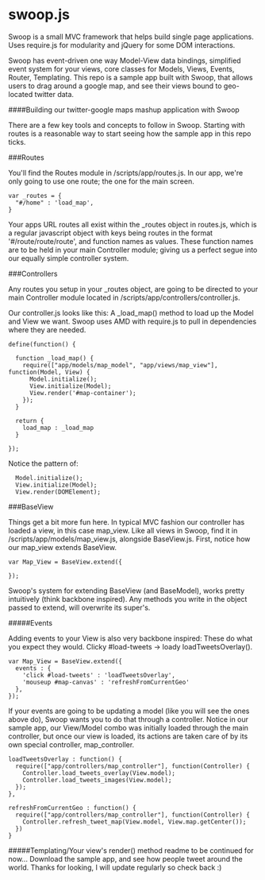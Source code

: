 # swoop.js
Swoop is a small MVC framework that helps build single page applications.  Uses require.js for modularity and jQuery for some DOM interactions.

Swoop has event-driven one way Model-View data bindings, simplified event system for your views, core classes for Models, Views, Events, Router, Templating.  This repo is a sample app built with Swoop, that allows users to drag around a google map, and see their views bound to geo-located twitter data.

####Building our twitter-google maps mashup application with Swoop

There are a few key tools and concepts to follow in Swoop.  Starting with routes is a reasonable way to start seeing how the sample app in this repo ticks.

###Routes
  
You'll find the Routes module in /scripts/app/routes.js.  In our app, we're only going to use one route; the one for the main screen.

    var _routes = {
      "#/home" : 'load_map',
    }

Your apps URL routes all exist within the _routes object in routes.js, which is a regular javascript object with keys being routes in the format '#/route/route/route', and function names as values.  These function names are to be held in your main Controller module; giving us a perfect segue into our equally simple controller system.

###Controllers

Any routes you setup in your _routes object, are going to be directed to your main Controller module located in /scripts/app/controllers/controller.js.

Our controller.js looks like this:  A _load_map() method to load up the Model and View we want. Swoop uses AMD with require.js to pull in dependencies where they are needed.

    define(function() {

      function _load_map() {
        require(["app/models/map_model", "app/views/map_view"], function(Model, View) {
          Model.initialize();
          View.initialize(Model);
          View.render('#map-container');
        });
      }
  
      return {
        load_map : _load_map
      }

    });

Notice the pattern of:

      Model.initialize();
      View.initialize(Model);
      View.render(DOMElement);

###BaseView

Things get a bit more fun here.   In typical MVC fashion our controller has loaded a view, in this case map_view.  Like all views in Swoop, find it in /scripts/app/models/map_view.js, alongside BaseView.js.  First, notice how our map_view extends BaseView.

    var Map_View = BaseView.extend({
          
    });

Swoop's system for extending BaseView (and BaseModel), works pretty intuitively (think backbone inspired).  Any methods you write in the object passed to extend, will overwrite its super's.

#####Events

Adding events to your View is also very backbone inspired: These do what you expect they would.  Clicky #load-tweets -> loady loadTweetsOverlay().  

    var Map_View = BaseView.extend({
      events : {
        'click #load-tweets' : 'loadTweetsOverlay',
        'mouseup #map-canvas' : 'refreshFromCurrentGeo'
      },
    });

If your events are going to be updating a model (like you will see the ones above do), Swoop wants you to do that through a controller.  Notice in our sample app, our View/Model combo was initially loaded through the main controller, but once our view is loaded, its actions are taken care of by its own special controller, map_controller.

    loadTweetsOverlay : function() {
      require(["app/controllers/map_controller"], function(Controller) {
        Controller.load_tweets_overlay(View.model);
        Controller.load_tweets_images(View.model);
      });
    },
      
    refreshFromCurrentGeo : function() {
      require(["app/controllers/map_controller"], function(Controller) {
        Controller.refresh_tweet_map(View.model, View.map.getCenter());
      })
    }

#####Templating/Your view's render() method
readme to be continued for now... Download the sample app, and see how people tweet around the world.  Thanks for looking, I will update regularly so check back :)
